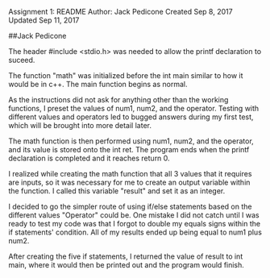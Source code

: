 Assignment 1: README
Author: Jack Pedicone
Created Sep 8, 2017
Updated Sep 11, 2017

##Jack Pedicone

The header #include <stdio.h> was needed to allow the printf declaration to suceed.

The function "math" was initialized before the int main similar to how it would be in c++. The main function begins as normal.

As the instructions did not ask for anything other than the working functions, I preset the values of num1, num2, and the operator. Testing with different values and operators led to bugged answers during my first test, which will be brought into more detail later.

The math function is then performed using num1, num2, and the operator, and its value is stored onto the int ret. The program ends when the printf declaration is completed and it reaches return 0.

I realized while creating the math function that all 3 values that it requires are inputs, so it was necessary for me to create an output variable within the function. I called this variable "result" and set it as an integer. 

I decided to go the simpler route of using if/else statements based on the different values "Operator" could be. One mistake I did not catch until I was ready to test my code was that I forgot to double my equals signs within the if statements' condition. All of my results ended up being equal to num1 plus num2.

After creating the five if statements, I returned the value of result to int main, where it would then be printed out and the program would finish.